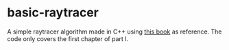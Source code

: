 # basic-raytracer
A simple raytracer algorithm made in C++ using [this book](https://gabrielgambetta.com/computer-graphics-from-scratch/index.html) as reference. The code only covers the first chapter of part I.
